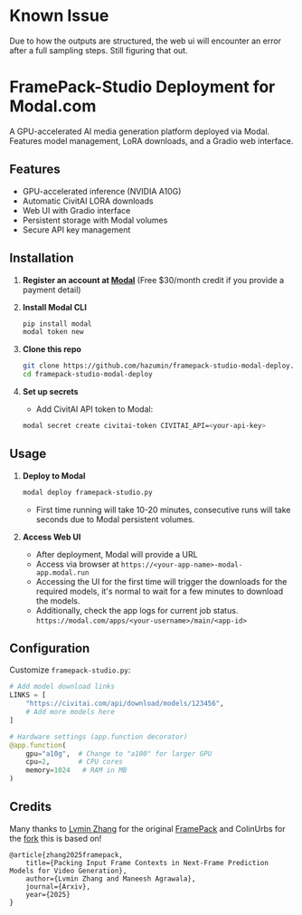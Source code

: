 # Known Issue

Due to how the outputs are structured, the web ui will encounter an error after a full sampling steps. Still figuring that out.

# FramePack-Studio Deployment for Modal.com

A GPU-accelerated AI media generation platform deployed via Modal. Features model management, LoRA downloads, and a Gradio web interface.

## Features

- GPU-accelerated inference (NVIDIA A10G)
- Automatic CivitAI LORA downloads
- Web UI with Gradio interface
- Persistent storage with Modal volumes
- Secure API key management

## Installation
1. **Register an account at [Modal](https://modal.com)** (Free $30/month credit if you provide a payment detail)

2. **Install Modal CLI**
   ```bash
   pip install modal
   modal token new
   ```

2. **Clone this repo**
   ```bash
   git clone https://github.com/hazumin/framepack-studio-modal-deploy.git
   cd framepack-studio-modal-deploy
   ```

3. **Set up secrets**
   - Add CivitAI API token to Modal:
   ```bash
   modal secret create civitai-token CIVITAI_API=<your-api-key>
   ```

## Usage

1. **Deploy to Modal**
   ```bash
   modal deploy framepack-studio.py
   ```
   - First time running will take 10-20 minutes, consecutive runs will take seconds due to Modal persistent volumes.

2. **Access Web UI**
   - After deployment, Modal will provide a URL
   - Access via browser at `https://<your-app-name>-modal-app.modal.run`
   - Accessing the UI for the first time will trigger the downloads for the required models, it's normal to wait for a few minutes to download the models.
   - Additionally, check the app logs for current job status. `https://modal.com/apps/<your-username>/main/<app-id>`

## Configuration

Customize `framepack-studio.py`:
```python
# Add model download links
LINKS = [
    "https://civitai.com/api/download/models/123456",
    # Add more models here
]

# Hardware settings (app.function decorator)
@app.function(
    gpu="a10g",  # Change to "a100" for larger GPU
    cpu=2,       # CPU cores
    memory=1024   # RAM in MB
)
```

## Credits
Many thanks to [Lvmin Zhang](https://github.com/lllyasviel) for the original [FramePack](https://github.com/lllyasviel/FramePack) and ColinUrbs for the [fork](https://github.com/colinurbs/FramePack-Studio) this is based on!

    @article{zhang2025framepack,
        title={Packing Input Frame Contexts in Next-Frame Prediction Models for Video Generation},
        author={Lvmin Zhang and Maneesh Agrawala},
        journal={Arxiv},
        year={2025}
    }
